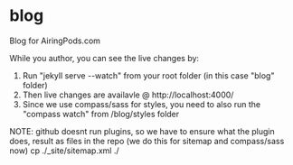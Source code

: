 blog
====

Blog for AiringPods.com

While you author, you can see the live changes by:
1. Run "jekyll serve --watch" from your root folder (in this case "blog" folder)
2. Then live changes are availavle @ http://localhost:4000/
3. Since we use compass/sass for styles, you need to also run the "compass watch" from /blog/styles folder


NOTE:
github doesnt run plugins, so we have to ensure what the plugin does, result as files in the repo 
(we do this for sitemap and compass/sass now)
cp ./_site/sitemap.xml ./

